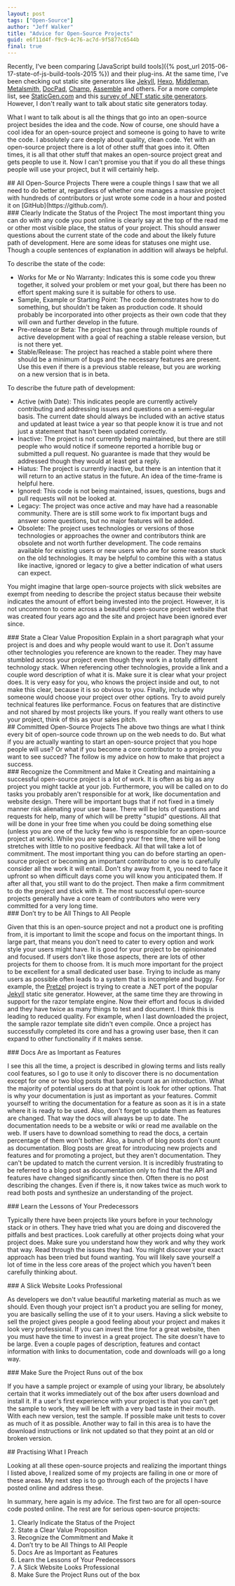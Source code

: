 ```yaml
---
layout: post
tags: ["Open-Source"]
author: "Jeff Walker"
title: "Advice for Open-Source Projects"
guid: e6f11d4f-f9c9-4c76-ac7d-9f5877c6544b
final: true
---
```

Recently, I've been comparing [JavaScript build tools]({% post_url 2015-06-17-state-of-js-build-tools-2015 %}) and their plug-ins.  At the same time, I've been checking out static site generators like [Jekyll](http://jekyllrb.com), [Hexo](https://hexo.io), [Middleman](https://middlemanapp.com), [Metalsmith](http://www.metalsmith.io), [DocPad](https://docpad.org), [Champ](https://github.com/lukevenediger/champ), [Assemble](http://assemble.io) and others. For a more complete list, see [StaticGen.com](https://www.staticgen.com) and this [survey of .NET static site generators](http://www.daveaglick.com/posts/a-survey-of-dotnet-static-site-generators).  However, I don't really want to talk about static site generators today.

What I want to talk about is all the things that go into an open-source project besides the idea and the code.  Now of course, one should have a cool idea for an open-source project and someone is going to have to write the code.  I absolutely care deeply about quality, clean code.  Yet with an open-source project there is a lot of other stuff that goes into it. Often times, it is all that other stuff that makes an open-source project great and gets people to use it.  Now I can't promise you that if you do all these things people will use your project, but it will certainly help.

<section markdown="1">
## All Open-Source Projects
There were a couple things I saw that we all need to do better at, regardless of whether one manages a massive project with hundreds of contributors or just wrote some code in a hour and posted it on [GitHub](https://github.com/).  

<section markdown="1">
### Clearly Indicate the Status of the Project
The most important thing you can do with any code you post online is clearly say at the top of the read me or other most visible place, the status of your project.  This should answer questions about the current state of the code and about the likely future path of development.  Here are some ideas for statuses one might use. Though a couple sentences of explanation in addition will always be helpful.

To describe the state of the code:

* Works for Me or No Warranty: Indicates this is some code you threw together, it solved your problem or met your goal, but there has been no effort spent making sure it is suitable for others to use.
* Sample, Example or Starting Point: The code demonstrates how to do something, but shouldn't be taken as production code.  It should probably be incorporated into other projects as their own code that they will own and further develop in the future.
* Pre-release or Beta: The project has gone through multiple rounds of active development with a goal of reaching a stable release version, but is not there yet.
* Stable/Release: The project has reached a stable point where there should be a minimum of bugs and the necessary features are present. Use this even if there is a previous stable release, but you are working on a new version that is in beta.

To describe the future path of development:

* Active (with Date): This indicates people are currently actively contributing and addressing issues and questions on a semi-regular basis. The current date should always be included with an active status and updated at least twice a year so that people know it is true and not just a statement that hasn't been updated correctly.
* Inactive: The project is not currently being maintained, but there are still people who would notice if someone reported a horrible bug or submitted a pull request.  No guarantee is made that they would be addressed though they would at least get a reply.
* Hiatus: The project is currently inactive, but there is an intention that it will return to an active status in the future.  An idea of the time-frame is helpful here.
* Ignored: This code is not being maintained, issues, questions, bugs and pull requests will not be looked at.
* Legacy: The project was once active and may have had a reasonable community.  There are is still some work to fix important bugs and answer some questions, but no major features will be added.
* Obsolete: The project uses technologies or versions of those technologies or approaches the owner and contributors think are obsolete and not worth further development. The code remains available for existing users or new users who are for some reason stuck on the old technologies. It may be helpful to combine this with a status like inactive, ignored or legacy to give a better indication of what users can expect.

You might imagine that large open-source projects with slick websites are exempt from needing to describe the project status because their website indicates the amount of effort being invested into the project.  However, it is not uncommon to come across a beautiful open-source project website that was created four years ago and the site and project have been ignored ever since.
</section>

<section markdown="1">
### State a Clear Value Proposition
Explain in a short paragraph what your project is and does and why people would want to use it.  Don't assume other technologies you reference are known to the reader. They may have stumbled across your project even though they work in a totally different technology stack.  When referencing other technologies, provide a link and a couple word description of what it is.  Make sure it is clear what your project does.  It is very easy for you, who knows the project inside and out, to not make this clear, because it is so obvious to you.  Finally, include why someone would choose your project over other options.  Try to avoid purely technical features like performance.  Focus on features that are distinctive and not shared by most projects like yours.  If you really want others to use your project, think of this as your sales pitch.
</section>
</section>

<section markdown="1">
## Committed Open-Source Projects
The above two things are what I think every bit of open-source code thrown up on the web needs to do.  But what if you are actually wanting to start an open-source project that you hope people will use? Or what if you become a core contributor to a project you want to see succed?  The follow is my advice on how to make that project a success.

<section markdown="1">
### Recognize the Commitment and Make it
Creating and maintaining a successful open-source project is a lot of work.  It is often as big as any project you might tackle at your job.  Furthermore, you will be called on to do tasks you probably aren't responsible for at work, like documentation and website design.  There will be important bugs that if not fixed in a timely manner risk alienating your user base.  There will be lots of questions and requests for help, many of which will be pretty "stupid" questions. All that will be done in your free time when you could be doing something else (unless you are one of the lucky few who is responsible for an open-source project at work).  While you are spending your free time, there will be long stretches with little to no positive feedback.  All that will take a lot of commitment.  The most important thing you can do before starting an open-source project or becoming an important contributor to one is to carefully consider all the work it will entail.  Don't shy away from it, you need to face it upfront so when difficult days come you will know you anticipated them.  If after all that, you still want to do the project.  Then make a firm commitment to do the project and stick with it.  The most successful open-source projects generally have a core team of contributors who were very committed for a very long time.
</section>

<section markdown="1">
### Don’t try to be All Things to All People

Given that this is an open-source project and not a product one is profiting from, it is important to limit the scope and focus on the important things.  In large part, that means you don't need to cater to every option and work style your users might have.  It is good for your project to be opinionated and focused.  If users don't like those aspects, there are lots of other projects for them to choose from.  It is much more important for the project to be excellent for a small dedicated user base.  Trying to include as many users as possible often leads to a system that is incomplete and buggy.  For example, the [Pretzel](https://github.com/Code52/pretzel) project is trying to create a .NET port of the popular [Jekyll](http://jekyllrb.com/) static site generator.  However, at the same time they are throwing in support for the razor template engine.  Now their effort and focus is divided and they have twice as many things to test and document.  I think this is leading to reduced quality.  For example, when I last downloaded the project, the sample razor template site didn't even compile.  Once a project has successfully completed its core and has a growing user base, then it can expand to other functionality if it makes sense.
</section>

<section markdown="1">
### Docs Are as Important as Features

I see this all the time, a project is described in glowing terms and lists really cool features, so I go to use it only to discover there is no documentation except for one or two blog posts that barely count as an introduction.  What the majority of potential users do at that point is look for other options.  That is why your documentation is just as important as your features.  Commit yourself to writing the documentation for a feature as soon as it is in a state where it is ready to be used.  Also, don't forget to update them as features are changed.  That way the docs will always be up to date.  The documentation needs to be a website or wiki or read me available on the web.  If users have to download something to read the docs, a certain percentage of them won't bother.  Also, a bunch of blog posts don't count as documentation.  Blog posts are great for introducing new projects and features and for promoting a project, but they aren't documentation. They can't be updated to match the current version.  It is incredibly frustrating to be referred to a blog post as documentation only to find that the API and features have changed significantly since then.  Often there is no post describing the changes. Even if there is, it now takes twice as much work to read both posts and synthesize an understanding of the project.
</section>

<section markdown="1">
### Learn the Lessons of Your Predecessors

Typically there have been projects like yours before in your technology stack or in others.  They have tried what you are doing and discovered the pitfalls and best practices.  Look carefully at other projects doing what your project does.  Make sure you understand how they work and why they work that way.  Read through the issues they had.  You might discover your exact approach has been tried but found wanting.  You will likely save yourself a lot of time in the less core areas of the project which you haven't been carefully thinking about.
</section>

<section markdown="1">
### A Slick Website Looks Professional

As developers we don't value beautiful marketing material as much as we should.  Even though your project isn't a product you are selling for money, you are basically selling the use of it to your users.  Having a slick website to sell the project gives people a good feeling about your project and makes it look very professional.  If you can invest the time for a great website, then you must have the time to invest in a great project.  The site doesn't have to be large.  Even a couple pages of description, features and contact information with links to documentation, code and downloads will go a long way.
</section>

<section markdown="1">
### Make Sure the Project Runs out of the box

If you have a sample project or example of using your library, be absolutely certain that it works immediately out of the box after users download and install it.  If a user's first experience with your project is that you can't get the sample to work, they will be left with a very bad taste in their mouth.  With each new version, test the sample.  If possible make unit tests to cover as much of it as possible.  Another way to fail in this area is to have the download instructions or link not updated so that they point at an old or broken version.
</section>
</section>

<section markdown="1">
## Practising What I Preach

Looking at all these open-source projects and realizing the important things I listed above, I realized some of my projects are failing in one or more of these areas.  My next step is to go through each of the projects I have posted online and address these.

In summary, here again is my advice. The first two are for all open-source code posted online.  The rest are for serious open-source projects:

1. Clearly Indicate the Status of the Project
2. State a Clear Value Proposition
3. Recognize the Commitment and Make it
4. Don’t try to be All Things to All People
5. Docs Are as Important as Features
6. Learn the Lessons of Your Predecessors
7. A Slick Website Looks Professional
8. Make Sure the Project Runs out of the box
</section>